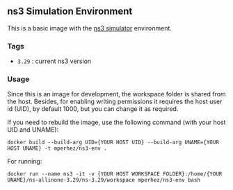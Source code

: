 ## ns3 Simulation Environment

This is a basic image with the [ns3 simulator](https://www.nsnam.org/) environment.  


### Tags

* `3.29` : current ns3 version

### Usage

Since this is an image for development, the workspace folder is shared from the host. 
Besides, for enabling writing permissions it requires the host user id (UID), by default 1000, but you can change it as required. 

If you need to rebuild the image, use the following command (with your host UID and UNAME):

    docker build --build-arg UID={YOUR HOST UID} --build-arg UNAME={YOUR HOST UNAME} -t mperhez/ns3-env .

For running:

    docker run --name ns3 -it -v {YOUR HOST WORKSPACE FOLDER}:/home/{YOUR UNAME}/ns-allinone-3.29/ns-3.29/workspace mperhez/ns3-env bash

